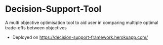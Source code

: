 # Decision-Support-Tool
 A multi objective optimisation tool to aid user in comparing multiple optimal trade-offs between 
 objectives  
- Deployed on https://decision-support-framework.herokuapp.com/
